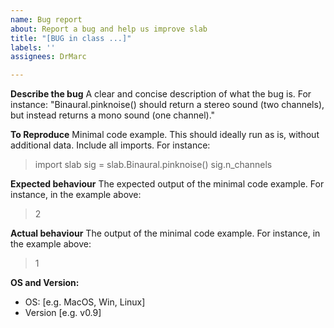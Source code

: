 ```yaml
---
name: Bug report
about: Report a bug and help us improve slab
title: "[BUG in class ...]"
labels: ''
assignees: DrMarc

---
```


**Describe the bug**
A clear and concise description of what the bug is.
For instance: "Binaural.pinknoise() should return a stereo sound (two channels), but instead returns a mono sound (one channel)."

**To Reproduce**
Minimal code example. This should ideally run as is, without additional data. Include all imports.
For instance:
> import slab
> sig = slab.Binaural.pinknoise()
> sig.n_channels

**Expected behaviour**
The expected output of the minimal code example. For instance, in the example above:
> 2

**Actual behaviour**
The output of the minimal code example. For instance, in the example above:
> 1

**OS and Version:**
 - OS: [e.g. MacOS, Win, Linux]
 - Version [e.g. v0.9]
